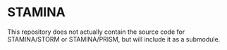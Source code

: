 # STAMINA

This repository does not actually contain the source code for STAMINA/STORM or STAMINA/PRISM, but will include it as a submodule.
